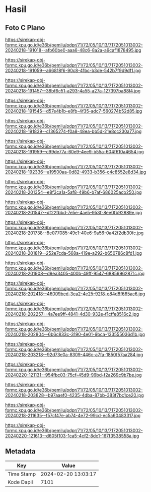# Hasil

## Foto C Plano

https://sirekap-obj-formc.kpu.go.id/e36b/pemilu/pdpr/71/72/05/10/13/7172051013002-20240218-191018--afb60be0-aaa6-48c6-8a2a-a9caf1878495.jpg

https://sirekap-obj-formc.kpu.go.id/e36b/pemilu/pdpr/71/72/05/10/13/7172051013002-20240218-191059--a66818f6-90c8-41bc-b3de-542b7f9d9df1.jpg

https://sirekap-obj-formc.kpu.go.id/e36b/pemilu/pdpr/71/72/05/10/13/7172051013002-20240218-191457--38bf6c51-a293-4a55-a27a-127397ba88f4.jpg

https://sirekap-obj-formc.kpu.go.id/e36b/pemilu/pdpr/71/72/05/10/13/7172051013002-20240218-191545--d57e4b1b-e8fb-4f35-adc7-560274b52d85.jpg

https://sirekap-obj-formc.kpu.go.id/e36b/pemilu/pdpr/71/72/05/10/13/7172051013002-20240218-191839--c1365274-f0a8-48ea-bb5d-21e8cc230a77.jpg

https://sirekap-obj-formc.kpu.go.id/e36b/pemilu/pdpr/71/72/05/10/13/7172051013002-20240218-191959--c99de77a-60e9-4ee9-b55a-604f610a4654.jpg

https://sirekap-obj-formc.kpu.go.id/e36b/pemilu/pdpr/71/72/05/10/13/7172051013002-20240218-192336--a19500aa-0d82-4933-b356-c4c8552e8d34.jpg

https://sirekap-obj-formc.kpu.go.id/e36b/pemilu/pdpr/71/72/05/10/13/7172051013002-20240218-201354--e8f3ca1a-5af8-49b6-b7af-686025acb250.jpg

https://sirekap-obj-formc.kpu.go.id/e36b/pemilu/pdpr/71/72/05/10/13/7172051013002-20240218-201547--df22fbbd-7e5e-4ae5-953f-8ee0fb92889e.jpg

https://sirekap-obj-formc.kpu.go.id/e36b/pemilu/pdpr/71/72/05/10/13/7172051013002-20240218-201738--8e077085-49c1-40e6-9a56-0a42f2db30fc.jpg

https://sirekap-obj-formc.kpu.go.id/e36b/pemilu/pdpr/71/72/05/10/13/7172051013002-20240218-201819--252e7cda-568a-419e-a292-b650786c8fd1.jpg

https://sirekap-obj-formc.kpu.go.id/e36b/pemilu/pdpr/71/72/05/10/13/7172051013002-20240218-201908--d9ea3405-400b-49ff-9547-68859962871c.jpg

https://sirekap-obj-formc.kpu.go.id/e36b/pemilu/pdpr/71/72/05/10/13/7172051013002-20240218-202418--46009bed-3ea2-4e25-92f8-e84d8f665ac6.jpg

https://sirekap-obj-formc.kpu.go.id/e36b/pemilu/pdpr/71/72/05/10/13/7172051013002-20240218-202257--4a7ee9ff-4841-4d30-932e-f1cffe8516c2.jpg

https://sirekap-obj-formc.kpu.go.id/e36b/pemilu/pdpr/71/72/05/10/13/7172051013002-20240218-202804--6b6c833c-3190-4e01-9bca-133555036d1b.jpg

https://sirekap-obj-formc.kpu.go.id/e36b/pemilu/pdpr/71/72/05/10/13/7172051013002-20240218-203218--92d73e0a-8309-446c-a7fa-1850f57aa284.jpg

https://sirekap-obj-formc.kpu.go.id/e36b/pemilu/pdpr/71/72/05/10/13/7172051013002-20240220-121131--954fbc03-75cf-45d9-99bd-f2a269c9b7be.jpg

https://sirekap-obj-formc.kpu.go.id/e36b/pemilu/pdpr/71/72/05/10/13/7172051013002-20240218-203828--b97aaef0-4235-4dba-87bb-383f7bc1ce20.jpg

https://sirekap-obj-formc.kpu.go.id/e36b/pemilu/pdpr/71/72/05/10/13/7172051013002-20240218-211635--f57cf47e-ab74-4e72-99cd-ec5a60483317.jpg

https://sirekap-obj-formc.kpu.go.id/e36b/pemilu/pdpr/71/72/05/10/13/7172051013002-20240220-121613--d605f103-1ca5-4cf2-8dc1-167f3538558a.jpg


## Metadata

| Key        | Value               |
| ---------- | ------------------- |
| Time Stamp | 2024-02-20 13:03:17 |
| Kode Dapil | 7101                |



